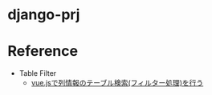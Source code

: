# django-prj

# Reference

* Table Filter
    * [vue.jsで列情報のテーブル検索(フィルター処理)を行う](https://reffect.co.jp/vue/vue-js-table-search-filter)